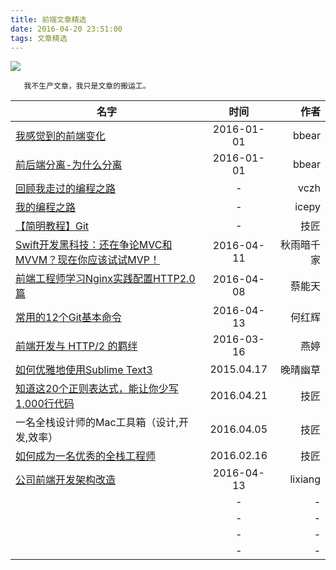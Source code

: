 ```yaml
---
title: 前端文章精选
date: 2016-04-20 23:51:00
tags: 文章精选
---
```


![](http://7xsgf8.com1.z0.glb.clouddn.com/image/%E5%89%8D%E7%AB%AF%E7%B2%BE%E9%80%89.png)


       我不生产文章，我只是文章的搬运工。

<!--more-->




| 名字 | 时间 | 作者 |
| -----|:----:| ----:|
|  [我感觉到的前端变化](http://bbear.me/wo-suo-gan-jue-dao-de-qian-duan-bian-hua/)  | 2016-01-01    |   bbear  |
|  [前后端分离-为什么分离](http://bbear.me/qian-hou-duan-fen-chi/)  | 2016-01-01    |   bbear   |
|  [回顾我走过的编程之路](https://segmentfault.com/a/1190000004907985)  | -    |   vczh  |
|  [我的编程之路](https://github.com/icepy/_posts/issues/32)  | -    |   icepy   |
| [【简明教程】Git](http://www.jianshu.com/p/86dfc616de68)  | -    |   技匠   |
|  [ Swift开发黑科技：还在争论MVC和MVVM？现在你应该试试MVP！](http://blog.csdn.net/cg1991130/article/details/51116120)  | 2016-04-11    |   秋雨暗千家  |
|  [前端工程师学习Nginx实践配置HTTP2.0篇](http://cnt1992.xyz/2016/04/08/upgrade-nginx-to-http2/)  | 2016-04-08    |   蔡能天  |
|  [常用的12个Git基本命令](https://www.sdk.cn/news/2957)  | 2016-04-13    |   何红辉  |
|  [前端开发与 HTTP/2 的羁绊](http://aotu.io/notes/2016/03/17/http2-char/?o2src=juejin&o2layout=compat)  | 2016-03-16    |    燕婷  |
|  [如何优雅地使用Sublime Text3](http://www.jianshu.com/p/3cb5c6f2421c)  | 2015.04.17    |   晚晴幽草  |
|  [知道这20个正则表达式，能让你少写1,000行代码](http://www.jianshu.com/p/e7bb97218946)  | 2016.04.21    |   技匠  |
|  一名全栈设计师的Mac工具箱（设计,开发,效率）  | 2016.04.05    |   技匠  |
|  [如何成为一名优秀的全栈工程师](http://www.jianshu.com/p/f0d134ed7fd0)  | 2016.02.16    |   技匠   |
|  [公司前端开发架构改造](https://segmentfault.com/a/1190000004962586)  | 2016-04-13    |   lixiang  |
|    | -    |   -  |
|    | -    |   -  |
|    | -    |   -  |
|    | -    |   -  |
